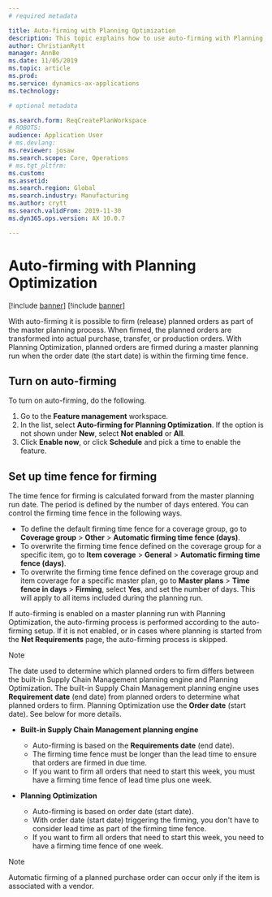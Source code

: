 ```yaml
---
# required metadata

title: Auto-firming with Planning Optimization
description: This topic explains how to use auto-firming with Planning Optimization.
author: ChristianRytt
manager: AnnBe
ms.date: 11/05/2019
ms.topic: article
ms.prod: 
ms.service: dynamics-ax-applications
ms.technology: 

# optional metadata

ms.search.form: ReqCreatePlanWorkspace
# ROBOTS: 
audience: Application User
# ms.devlang: 
ms.reviewer: josaw
ms.search.scope: Core, Operations
# ms.tgt_pltfrm: 
ms.custom: 
ms.assetid: 
ms.search.region: Global
ms.search.industry: Manufacturing
ms.author: crytt
ms.search.validFrom: 2019-11-30
ms.dyn365.ops.version: AX 10.0.7

---
```


# Auto-firming with Planning Optimization

[!include [banner](../../includes/preview-banner.md)]
[!include [banner](../../includes/banner.md)]


With auto-firming it is possible to firm (release) planned orders as part of the master planning process. When firmed, the planned orders are transformed into actual purchase, transfer, or production orders. With Planning Optimization, planned orders are firmed during a master planning run when the order date (the start date) is within the firming time fence.

## Turn on auto-firming

To turn on auto-firming, do the following.

1. Go to the **Feature management** workspace.
1. In the list, select **Auto-firming for Planning Optimization**. If the option is not shown under **New**, select **Not enabled** or **All**.
1. Click **Enable now**, or click **Schedule** and pick a time to enable the feature.

## Set up time fence for firming

The time fence for firming is calculated forward from the master planning run date. The period is defined by the number of days entered. You can control the firming time fence in the following ways.

- To define the default firming time fence for a coverage group, go to **Coverage group** > **Other** > **Automatic firming time fence (days)**.
- To overwrite the firming time fence defined on the coverage group for a specific item, go to **Item coverage** > **General** > **Automatic firming time fence (days)**.
- To overwrite the firming time fence defined on the coverage group and item coverage for a specific master plan, go to **Master plans** > **Time fence in days** > **Firming**, select **Yes**, and set the number of days. This will apply to all items included during the planning run.

If auto-firming is enabled on a master planning run with Planning Optimization, the auto-firming process is performed according to the auto-firming setup. If it is not enabled, or in cases where planning is started from the **Net Requirements** page, the auto-firming process is skipped.

> [!NOTE]
> The date used to determine which planned orders to firm differs between the built-in Supply Chain Management planning engine and Planning Optimization. The built-in Supply Chain Management planning engine uses **Requirement date** (end date) from planned orders to determine what planned orders to firm. Planning Optimization use the **Order date** (start date). See below for more details.

   - **Built-in Supply Chain Management planning engine**

      - Auto-firming is based on the **Requirements date** (end date).
      - The firming time fence must be longer than the lead time to ensure that orders are firmed in due time.
      - If you want to firm all orders that need to start this week, you must have a firming time fence of lead time plus one week.

   - **Planning Optimization**

      - Auto-firming is based on order date (start date).
      - With order date (start date) triggering the firming, you don't have to consider lead time as part of the firming time fence.
      - If you want to firm all orders that need to start this week, you need to have a firming time fence of one week.

> [!NOTE]
> Automatic firming of a planned purchase order can occur only if the item is associated with a vendor.
